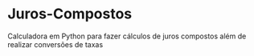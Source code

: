 # Juros-Compostos
Calculadora em Python para fazer cálculos de juros compostos além de realizar conversões de taxas
